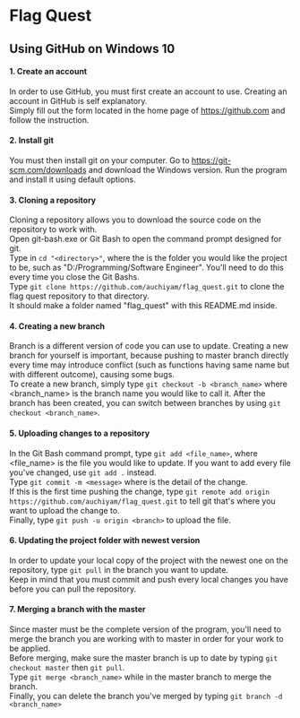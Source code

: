 # Flag Quest

## Using GitHub on Windows 10

#### 1. Create an account
In order to use GitHub, you must first create an account to use.  Creating an account in GitHub is self explanatory.  <br />
Simply fill out the form located in the home page of https://github.com and follow the instruction.  <br />

#### 2.  Install git
You must then install git on your computer.  Go to https://git-scm.com/downloads and download the Windows version.  Run the program and install it using default options.  <br />

#### 3.  Cloning a repository
Cloning a repository allows you to download the source code on the repository to work with.  <br />
Open git-bash.exe or Git Bash to open the command prompt designed for git.  <br />
Type in `cd "<directory>"`, where the <directory> is the folder you would like the project to be, such as "D:/Programming/Software Engineer".   You'll need to do this every time you close the Git Bashs.  <br />
Type `git clone https://github.com/auchiyam/flag_quest.git` to clone the flag quest repository to that directory.  <br />
It should make a folder named "flag_quest" with this README.md inside.  <br />

#### 4.  Creating a new branch
Branch is a different version of code you can use to update.  Creating a new branch for yourself is important, because pushing to master branch directly every time may introduce conflict (such as functions having same name but with different outcome), causing some bugs.  <br />
To create a new branch, simply type `git checkout -b <branch_name>` where <branch_name> is the branch name you would like to call it.  After the branch has been created, you can switch between branches by using `git checkout <branch_name>`.  <br />

#### 5.  Uploading changes to a repository
In the Git Bash command prompt, type `git add <file_name>`, where <file_name> is the file you would like to update.  If you want to add every file you've changed, use `git add .` instead.  <br />
Type `git commit -m <message>` where <message> is the detail of the change.  <br />
If this is the first time pushing the change, type `git remote add origin https://github.com/auchiyam/flag_quest.git` to tell git that's where you want to upload the change to.  <br />
Finally, type `git push -u origin <branch>` to upload the file.  <br />

#### 6.  Updating the project folder with newest version
In order to update your local copy of the project with the newest one on the repository, type `git pull` in the branch you want to update.  <br />
Keep in mind that you must commit and push every local changes you have before you can pull the repository.  <br />

#### 7.  Merging a branch with the master
Since master must be the complete version of the program, you'll need to merge the branch you are working with to master in order for your work to be applied.  <br />
Before merging, make sure the master branch is up to date by typing `git checkout master` then `git pull`.  <br />
Type `git merge <branch_name>` while in the master branch to merge the branch.  <br />
Finally, you can delete the branch you've merged by typing `git branch -d <branch_name>`  <br />